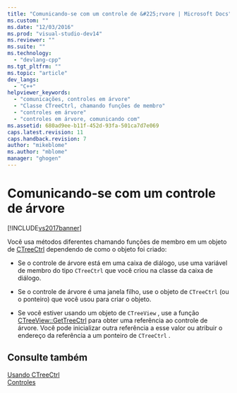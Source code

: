 ```yaml
---
title: "Comunicando-se com um controle de &#225;rvore | Microsoft Docs"
ms.custom: ""
ms.date: "12/03/2016"
ms.prod: "visual-studio-dev14"
ms.reviewer: ""
ms.suite: ""
ms.technology: 
  - "devlang-cpp"
ms.tgt_pltfrm: ""
ms.topic: "article"
dev_langs: 
  - "C++"
helpviewer_keywords: 
  - "comunicações, controles em árvore"
  - "Classe CTreeCtrl, chamando funções de membro"
  - "controles em árvore"
  - "controles em árvore, comunicando com"
ms.assetid: 680ad9ee-b11f-452d-93fa-501ca7d7e069
caps.latest.revision: 11
caps.handback.revision: 7
author: "mikeblome"
ms.author: "mblome"
manager: "ghogen"
---
```

# Comunicando-se com um controle de &#225;rvore
[!INCLUDE[vs2017banner](../assembler/inline/includes/vs2017banner.md)]

Você usa métodos diferentes chamando funções de membro em um objeto de [CTreeCtrl](../mfc/reference/ctreectrl-class.md) dependendo de como o objeto foi criado:  
  
-   Se o controle de árvore está em uma caixa de diálogo, use uma variável de membro do tipo `CTreeCtrl` que você criou na classe da caixa de diálogo.  
  
-   Se o controle de árvore é uma janela filho, use o objeto de `CTreeCtrl` \(ou o ponteiro\) que você usou para criar o objeto.  
  
-   Se você estiver usando um objeto de `CTreeView` , use a função [CTreeView::GetTreeCtrl](../Topic/CTreeView::GetTreeCtrl.md) para obter uma referência ao controle de árvore.  Você pode inicializar outra referência a esse valor ou atribuir o endereço da referência a um ponteiro de `CTreeCtrl` .  
  
## Consulte também  
 [Usando CTreeCtrl](../Topic/Using%20CTreeCtrl.md)   
 [Controles](../mfc/controls-mfc.md)